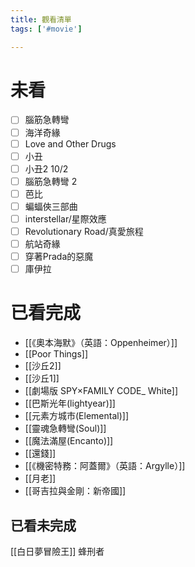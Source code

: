 ```yaml
---
title: 觀看清單
tags: ['#movie']

---
```



# 未看

- [ ] 腦筋急轉彎
- [ ] 海洋奇緣
- [ ] Love and Other Drugs
- [ ] 小丑
- [ ] 小丑2 10/2
- [ ] 腦筋急轉彎 2 
- [ ] 芭比
- [ ] 蝙蝠俠三部曲 
- [ ] interstellar/星際效應
- [ ] Revolutionary Road/真愛旅程
- [ ] 航站奇緣
- [ ] 穿著Prada的惡魔 
- [ ] 庫伊拉

# 已看完成

- [[《奧本海默》（英語：Oppenheimer）]]
- [[Poor Things]]
- [[沙丘2]]
- [[沙丘1]]
- [[劇場版 SPY×FAMILY CODE_ White]]
- [[巴斯光年(lightyear)]]
- [[元素方城市(Elemental)]]
- [[靈魂急轉彎(Soul)]]
- [[魔法滿屋(Encanto)]]
- [[還錢]]
- [[《機密特務：阿蓋爾》（英語：Argylle）]]
- [[月老]]
- [[哥吉拉與金剛：新帝國]]

## 已看未完成
[[白日夢冒險王]]
蜂刑者